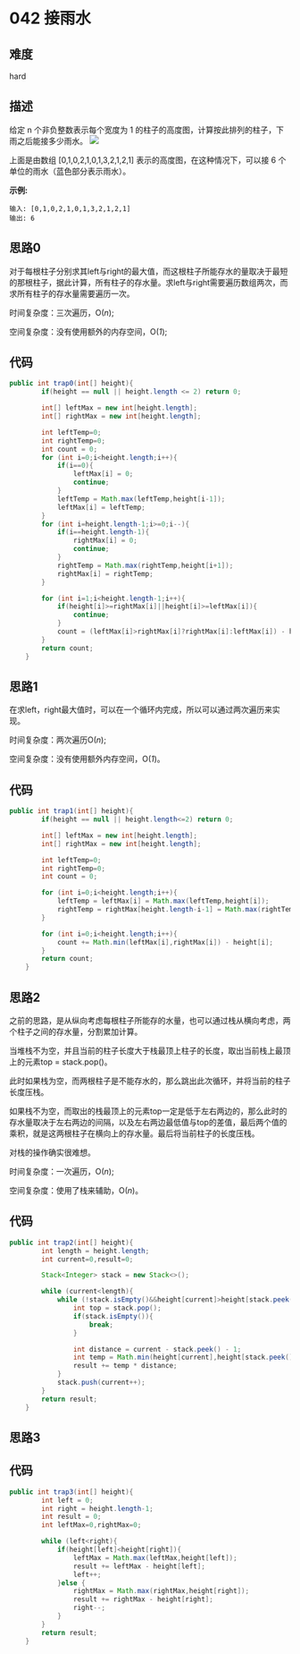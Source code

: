 # 042 接雨水

## 难度

hard

## 描述

给定 n 个非负整数表示每个宽度为 1 的柱子的高度图，计算按此排列的柱子，下雨之后能接多少雨水。
![](https://assets.leetcode-cn.com/aliyun-lc-upload/uploads/2018/10/22/rainwatertrap.png)

上面是由数组 [0,1,0,2,1,0,1,3,2,1,2,1] 表示的高度图，在这种情况下，可以接 6 个单位的雨水（蓝色部分表示雨水）。 

**示例:**

```
输入: [0,1,0,2,1,0,1,3,2,1,2,1]
输出: 6
```

## 思路0

对于每根柱子分别求其left与right的最大值，而这根柱子所能存水的量取决于最短的那根柱子，据此计算，所有柱子的存水量。求left与right需要遍历数组两次，而求所有柱子的存水量需要遍历一次。

时间复杂度：三次遍历，O(*n*);

空间复杂度：没有使用额外的内存空间，O(*1*);

## 代码

```java
public int trap0(int[] height){
        if(height == null || height.length <= 2) return 0;

        int[] leftMax = new int[height.length];
        int[] rightMax = new int[height.length];

        int leftTemp=0;
        int rightTemp=0;
        int count = 0;
        for (int i=0;i<height.length;i++){
            if(i==0){
                leftMax[i] = 0;
                continue;
            }
            leftTemp = Math.max(leftTemp,height[i-1]);
            leftMax[i] = leftTemp;
        }
        for (int i=height.length-1;i>=0;i--){
            if(i==height.length-1){
                rightMax[i] = 0;
                continue;
            }
            rightTemp = Math.max(rightTemp,height[i+1]);
            rightMax[i] = rightTemp;
        }

        for (int i=1;i<height.length-1;i++){
            if(height[i]>=rightMax[i]||height[i]>=leftMax[i]){
                continue;
            }
            count = (leftMax[i]>rightMax[i]?rightMax[i]:leftMax[i]) - height[i] + count;
        }
        return count;
    }
```

## 思路1

在求left，right最大值时，可以在一个循环内完成，所以可以通过两次遍历来实现。

时间复杂度：两次遍历O(*n*);

空间复杂度：没有使用额外内存空间，O(*1*)。

## 代码

```java
public int trap1(int[] height){
        if(height == null || height.length<=2) return 0;

        int[] leftMax = new int[height.length];
        int[] rightMax = new int[height.length];

        int leftTemp=0;
        int rightTemp=0;
        int count = 0;

        for (int i=0;i<height.length;i++){
            leftTemp = leftMax[i] = Math.max(leftTemp,height[i]);
            rightTemp = rightMax[height.length-i-1] = Math.max(rightTemp,height[height.length-i-1]);
        }

        for (int i=0;i<height.length;i++){
            count += Math.min(leftMax[i],rightMax[i]) - height[i];
        }
        return count;
    }
```

## 思路2

之前的思路，是从纵向考虑每根柱子所能存的水量，也可以通过栈从横向考虑，两个柱子之间的存水量，分割累加计算。

当堆栈不为空，并且当前的柱子长度大于栈最顶上柱子的长度，取出当前栈上最顶上的元素top = stack.pop()。

此时如果栈为空，而两根柱子是不能存水的，那么跳出此次循环，并将当前的柱子长度压栈。

如果栈不为空，而取出的栈最顶上的元素top一定是低于左右两边的，那么此时的存水量取决于左右两边的间隔，以及左右两边最低值与top的差值，最后两个值的乘积，就是这两根柱子在横向上的存水量。最后将当前柱子的长度压栈。

对栈的操作确实很难想。

时间复杂度：一次遍历，O(*n*);

空间复杂度：使用了栈来辅助，O(*n*)。

## 代码

```java
public int trap2(int[] height){
        int length = height.length;
        int current=0,result=0;

        Stack<Integer> stack = new Stack<>();

        while (current<length){
            while (!stack.isEmpty()&&height[current]>height[stack.peek()]){
                int top = stack.pop();
                if(stack.isEmpty()){
                    break;
                }

                int distance = current - stack.peek() - 1;
                int temp = Math.min(height[current],height[stack.peek()]) - height[top];
                result += temp * distance;
            }
            stack.push(current++);
        }
        return result;
    }
```



## 思路3

## 代码

```java
public int trap3(int[] height){
        int left = 0;
        int right = height.length-1;
        int result = 0;
        int leftMax=0,rightMax=0;

        while (left<right){
            if(height[left]<height[right]){
                leftMax = Math.max(leftMax,height[left]);
                result += leftMax - height[left];
                left++;
            }else {
                rightMax = Math.max(rightMax,height[right]);
                result += rightMax - height[right];
                right--;
            }
        }
        return result;
    }
```

